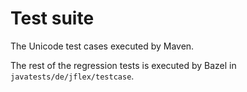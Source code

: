 <!--
  Copyright 2023, Gerwin Klein, Régis Décamps, Steve Rowe
  SPDX-License-Identifier: CC-BY-SA-4.0
-->

# Test suite

The Unicode test cases executed by Maven.

The rest of the regression tests is executed by Bazel in
`javatests/de/jflex/testcase`.
